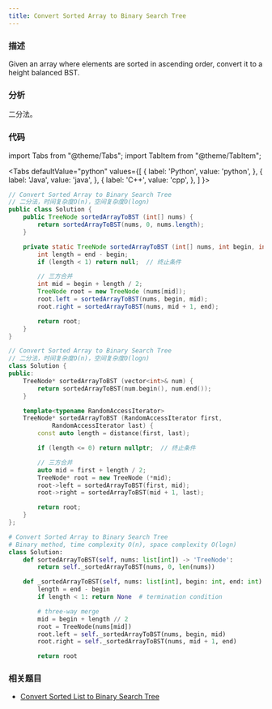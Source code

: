 ```yaml
---
title: Convert Sorted Array to Binary Search Tree
---
```


### 描述

Given an array where elements are sorted in ascending order, convert it to a height balanced BST.

### 分析

二分法。

### 代码

import Tabs from "@theme/Tabs";
import TabItem from "@theme/TabItem";

<Tabs
defaultValue="python"
values={[
{ label: 'Python', value: 'python', },
{ label: 'Java', value: 'java', },
{ label: 'C++', value: 'cpp', },
]
}>
<TabItem value="java">

```java
// Convert Sorted Array to Binary Search Tree
// 二分法，时间复杂度O(n)，空间复杂度O(logn)
public class Solution {
    public TreeNode sortedArrayToBST (int[] nums) {
        return sortedArrayToBST(nums, 0, nums.length);
    }

    private static TreeNode sortedArrayToBST (int[] nums, int begin, int end) {
        int length = end - begin;
        if (length < 1) return null;  // 终止条件

        // 三方合并
        int mid = begin + length / 2;
        TreeNode root = new TreeNode (nums[mid]);
        root.left = sortedArrayToBST(nums, begin, mid);
        root.right = sortedArrayToBST(nums, mid + 1, end);

        return root;
    }
}
```

</TabItem>
<TabItem value="cpp">

```cpp
// Convert Sorted Array to Binary Search Tree
// 二分法，时间复杂度O(n)，空间复杂度O(logn)
class Solution {
public:
    TreeNode* sortedArrayToBST (vector<int>& num) {
        return sortedArrayToBST(num.begin(), num.end());
    }

    template<typename RandomAccessIterator>
    TreeNode* sortedArrayToBST (RandomAccessIterator first,
            RandomAccessIterator last) {
        const auto length = distance(first, last);

        if (length <= 0) return nullptr;  // 终止条件

        // 三方合并
        auto mid = first + length / 2;
        TreeNode* root = new TreeNode (*mid);
        root->left = sortedArrayToBST(first, mid);
        root->right = sortedArrayToBST(mid + 1, last);

        return root;
    }
};
```

</TabItem>

<TabItem value="python">

```python
# Convert Sorted Array to Binary Search Tree
# Binary method, time complexity O(n), space complexity O(logn)
class Solution:
    def sortedArrayToBST(self, nums: list[int]) -> 'TreeNode':
        return self._sortedArrayToBST(nums, 0, len(nums))

    def _sortedArrayToBST(self, nums: list[int], begin: int, end: int) -> 'TreeNode':
        length = end - begin
        if length < 1: return None  # termination condition

        # three-way merge
        mid = begin + length // 2
        root = TreeNode(nums[mid])
        root.left = self._sortedArrayToBST(nums, begin, mid)
        root.right = self._sortedArrayToBST(nums, mid + 1, end)

        return root
```

</TabItem>
</Tabs>

### 相关题目

- [Convert Sorted List to Binary Search Tree](convert-sorted-list-to-binary-search-tree.md)
